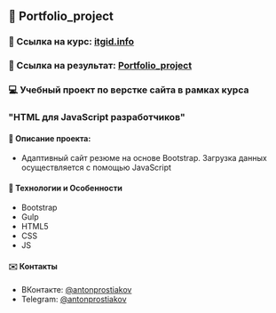 
## :pushpin: Portfolio_project

### :link: Ссылка на курс: [itgid.info](https://itgid.info/)
### :link: Ссылка на результат: [Portfolio_project](https://tony7-the-human.github.io/Portfolio_project/)

### :computer: Учебный проект по верстке сайта в рамках курса 
### "HTML для JavaScript разработчиков" 

#### :memo: Описание проекта: 

- Адаптивный сайт резюме на основе Bootstrap. Загрузка данных осуществляется с помощью JavaScript
 
#### :rocket: Технологии и Особенности
* Bootstrap
* Gulp 
* HTML5
* CSS 
* JS


#### :envelope: Контакты
* ВКонтакте: [@antonprostiakov](https://vk.com/tony7_the_human)
* Telegram: [@antonprostiakov](https://t.me/Tony7_The_Human)
